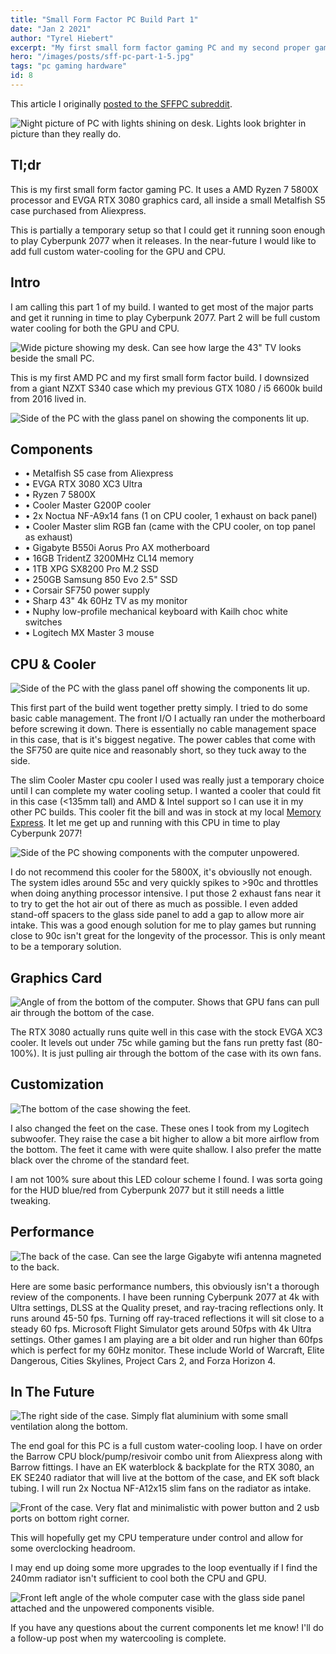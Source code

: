 ```yaml
---
title: "Small Form Factor PC Build Part 1"
date: "Jan 2 2021"
author: "Tyrel Hiebert"
excerpt: "My first small form factor gaming PC and my second proper gaming PC. This machine uses a Ryzen 7 5800X processor and a EVGA RTX 3080 XC3 Ultra graphics card, all in the 13.5L Metalfish S5 case from AliExpress."
hero: "/images/posts/sff-pc-part-1-5.jpg"
tags: "pc gaming hardware"
id: 8
---
```


This article I originally [posted to the SFFPC subreddit](https://www.reddit.com/r/sffpc/comments/kpc0ul/part_1_of_my_first_sff_build_metalfish_s5_case/).

![Night picture of PC with lights shining on desk. Lights look brighter in picture than they really do.](sff-pc-part-1-1.jpg)

## Tl;dr
This is my first small form factor gaming PC. It uses a AMD Ryzen 7 5800X processor and EVGA RTX 3080 graphics card, all inside a small Metalfish S5 case purchased from Aliexpress.

This is partially a temporary setup so that I could get it running soon enough to play Cyberpunk 2077 when it releases. In the near-future I would like to add full custom water-cooling for the GPU and CPU.

## Intro
I am calling this part 1 of my build. I wanted to get most of the major parts and get it running in time to play Cyberpunk 2077. Part 2 will be full custom water cooling for both the GPU and CPU.

![Wide picture showing my desk. Can see how large the 43" TV looks beside the small PC.](sff-pc-part-1-2.jpg)

This is my first AMD PC and my first small form factor build. I downsized from a giant NZXT S340 case which my previous GTX 1080 / i5 6600k build from 2016 lived in.

![Side of the PC with the glass panel on showing the components lit up.](sff-pc-part-1-4.jpg)

## Components
* • Metalfish S5 case from Aliexpress
* • EVGA RTX 3080 XC3 Ultra
* • Ryzen 7 5800X
* • Cooler Master G200P cooler
* • 2x Noctua NF-A9x14 fans (1 on CPU cooler, 1 exhaust on back panel)
* • Cooler Master slim RGB fan (came with the CPU cooler, on top panel as exhaust)
* • Gigabyte B550i Aorus Pro AX motherboard
* • 16GB TridentZ 3200MHz CL14 memory
* • 1TB XPG SX8200 Pro M.2 SSD
* • 250GB Samsung 850 Evo 2.5" SSD
* • Corsair SF750 power supply
* • Sharp 43" 4k 60Hz TV as my monitor
* • Nuphy low-profile mechanical keyboard with Kailh choc white switches
* • Logitech MX Master 3 mouse

## CPU & Cooler
![Side of the PC with the glass panel off showing the components lit up.](sff-pc-part-1-5.jpg)

This first part of the build went together pretty simply. I tried to do some basic cable management. The front I/O I actually ran under the motherboard before screwing it down. There is essentially no cable management space in this case, that is it's biggest negative. The power cables that come with the SF750 are quite nice and reasonably short, so they tuck away to the side.

The slim Cooler Master cpu cooler I used was really just a temporary choice until I can complete my water cooling setup. I wanted a cooler that could fit in this case (<135mm tall) and AMD & Intel support so I can use it in my other PC builds. This cooler fit the bill and was in stock at my local [Memory Express](https://www.memoryexpress.com/). It let me get up and running with this CPU in time to play Cyberpunk 2077!

![Side of the PC showing components with the computer unpowered.](sff-pc-part-1-7.jpg)

I do not recommend this cooler for the 5800X, it's obviouslly not enough. The system idles around 55c and very quickly spikes to >90c and throttles when doing anything processor intensive. I put those 2 exhaust fans near it to try to get the hot air out of there as much as possible. I even added stand-off spacers to the glass side panel to add a gap to allow more air intake. This was a good enough solution for me to play games but running close to 90c isn't great for the longevity of the processor. This is only meant to be a temporary solution.

## Graphics Card
![Angle of from the bottom of the computer. Shows that GPU fans can pull air through the bottom of the case.](sff-pc-part-1-8.jpg)

The RTX 3080 actually runs quite well in this case with the stock EVGA XC3 cooler. It levels out under 75c while gaming but the fans run pretty fast (80-100%). It is just pulling air through the bottom of the case with its own fans.

## Customization
![The bottom of the case showing the feet.](sff-pc-part-1-10.jpg)

I also changed the feet on the case. These ones I took from my Logitech subwoofer. They raise the case a bit higher to allow a bit more airflow from the bottom. The feet it came with were quite shallow. I also prefer the matte black over the chrome of the standard feet.

I am not 100% sure about this LED colour scheme I found. I was sorta going for the HUD blue/red from Cyberpunk 2077 but it still needs a little tweaking.

## Performance
![The back of the case. Can see the large Gigabyte wifi antenna magneted to the back.](sff-pc-part-1-11.jpg)

Here are some basic performance numbers, this obviously isn't a thorough review of the components. I have been running Cyberpunk 2077 at 4k with Ultra settings, DLSS at the Quality preset, and ray-tracing reflections only. It runs around 45-50 fps. Turning off ray-traced reflections it will sit close to a steady 60 fps. Microsoft Flight Simulator gets around 50fps with 4k Ultra settings. Other games I am playing are a bit older and run higher than 60fps which is perfect for my 60Hz monitor. These include World of Warcraft, Elite Dangerous, Cities Skylines, Project Cars 2, and Forza Horizon 4.

## In The Future
![The right side of the case. Simply flat aluminium with some small ventilation along the bottom.](sff-pc-part-1-12.jpg)

The end goal for this PC is a full custom water-cooling loop. I have on order the Barrow CPU block/pump/resivoir combo unit from Aliexpress along with Barrow fittings. I have an EK waterblock & backplate for the RTX 3080, an EK SE240 radiator that will live at the bottom of the case, and EK soft black tubing. I will run 2x Noctua NF-A12x15 slim fans on the radiator as intake.

![Front of the case. Very flat and minimalistic with power button and 2 usb ports on bottom right corner.](sff-pc-part-1-13.jpg)

This will hopefully get my CPU temperature under control and allow for some overclocking headroom.

I may end up doing some more upgrades to the loop eventually if I find the 240mm radiator isn't sufficient to cool both the CPU and GPU.

![Front left angle of the whole computer case with the glass side panel attached and the unpowered components visible.](sff-pc-part-1-14.jpg)

If you have any questions about the current components let me know! I'll do a follow-up post when my watercooling is complete.